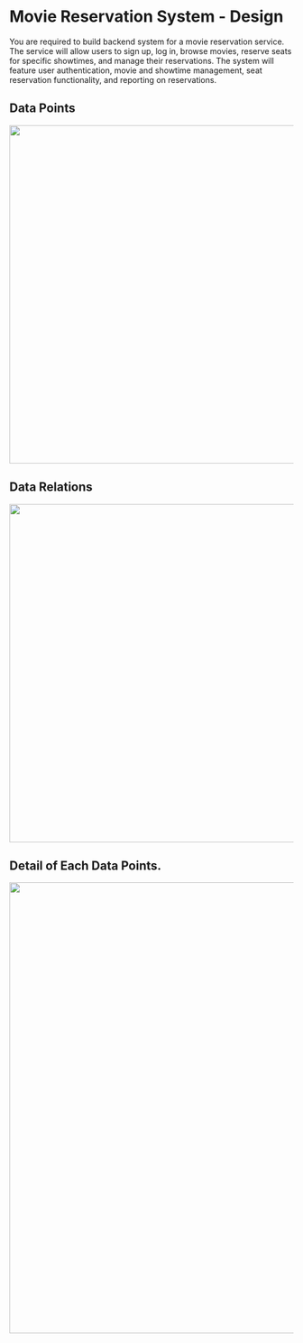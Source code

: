 # Movie Reservation System - Design
You are required to build backend system for a movie reservation service. The service will allow users to sign up, log in, browse movies, reserve seats for specific showtimes, and manage their reservations. The system will feature user authentication, movie and showtime management, seat reservation functionality, and reporting on reservations.

## Data Points
<img src="https://github.com/user-attachments/assets/68db1567-7971-4368-bbd6-07d35b33105f" style="width:600px" />

## Data Relations
<img src="https://github.com/user-attachments/assets/43cff34a-7d7d-4652-9871-ec800ddef6bc" style="width:600px" />

## Detail of Each Data Points.
<img src="https://github.com/user-attachments/assets/84dc50de-fa47-466d-9fe8-c440895d0d8a" style="width:800px" />

